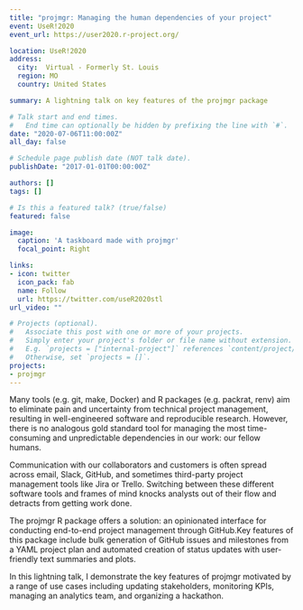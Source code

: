 ```yaml
---
title: "projmgr: Managing the human dependencies of your project"
event: UseR!2020
event_url: https://user2020.r-project.org/

location: UseR!2020
address:
  city:  Virtual - Formerly St. Louis
  region: MO
  country: United States

summary: A lightning talk on key features of the projmgr package

# Talk start and end times.
#   End time can optionally be hidden by prefixing the line with `#`.
date: "2020-07-06T11:00:00Z"
all_day: false

# Schedule page publish date (NOT talk date).
publishDate: "2017-01-01T00:00:00Z"

authors: []
tags: []

# Is this a featured talk? (true/false)
featured: false

image:
  caption: 'A taskboard made with projmgr'
  focal_point: Right

links:
- icon: twitter
  icon_pack: fab
  name: Follow
  url: https://twitter.com/useR2020stl
url_video: ""

# Projects (optional).
#   Associate this post with one or more of your projects.
#   Simply enter your project's folder or file name without extension.
#   E.g. `projects = ["internal-project"]` references `content/project/deep-learning/index.md`.
#   Otherwise, set `projects = []`.
projects:
- projmgr
---
```


Many tools (e.g. git, make, Docker) and R packages (e.g. packrat, renv) aim to eliminate pain and uncertainty from technical project management, resulting in well-engineered software and reproducible research. However, there is no analogous gold standard tool for managing the most time-consuming and unpredictable dependencies in our work: our fellow humans. 

Communication with our collaborators and customers is often spread across email, Slack, GitHub, and sometimes third-party project management tools like Jira or Trello. Switching between these different software tools and frames of mind knocks analysts out of their flow and detracts from getting work done. 

The projmgr R package offers a solution: an opinionated interface for conducting end-to-end project management through GitHub.Key features of this package include bulk generation of GitHub issues and milestones from a YAML project plan and automated creation of status updates with user-friendly text summaries and plots. 

In this lightning talk, I demonstrate the key features of projmgr motivated by a range of use cases including updating stakeholders, monitoring KPIs, managing an analytics team, and organizing a hackathon.
